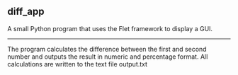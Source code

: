 ## diff_app

A small Python program that uses the Flet framework to display a GUI. 

---
The program calculates the difference between the first and second number and outputs the result in numeric and percentage format.
All calculations are written to the text file output.txt
